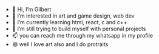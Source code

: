 - 👋 Hi, I’m Gilbert
- 👀 I’m interested in art and game design, web dev
- 🌱 I’m currently learning html, react, c and c++
- 💞️ I’m still trying to build myself with personal projects
- 📫 you can reach me through my whatsapp in my profile
- 😄 well I love art also and I do protraits

<!---
NOSIAH-TG/NOSIAH-TG is a ✨ special ✨ repository because its `README.md` (this file) appears on your GitHub profile.
You can click the Preview link to take a look at your changes.
--->
